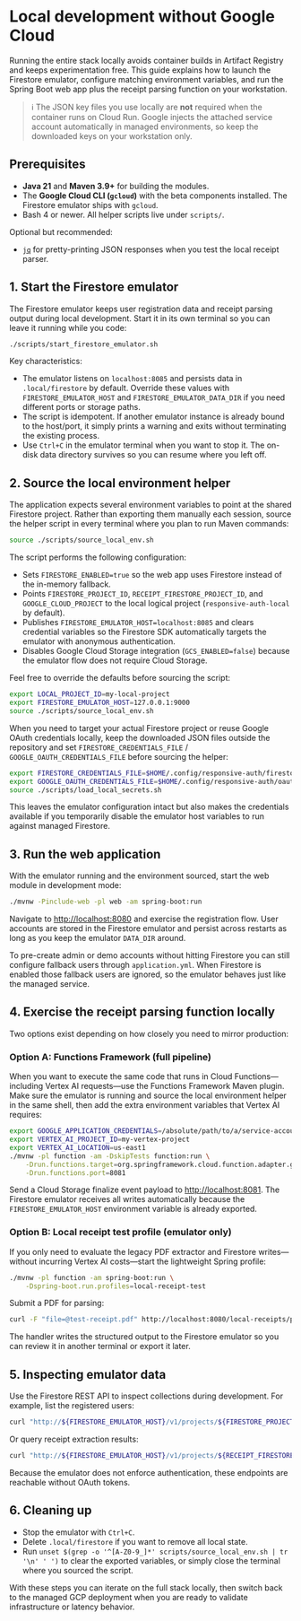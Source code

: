 # Local development without Google Cloud

Running the entire stack locally avoids container builds in Artifact Registry and keeps
experimentation free. This guide explains how to launch the Firestore emulator, configure
matching environment variables, and run the Spring Boot web app plus the receipt parsing
function on your workstation.

> ℹ️ The JSON key files you use locally are **not** required when the container runs on Cloud Run. Google injects the attached service account automatically in managed environments, so keep the downloaded keys on your workstation only.

## Prerequisites

- **Java 21** and **Maven 3.9+** for building the modules.
- The **Google Cloud CLI (`gcloud`)** with the beta components installed. The Firestore
  emulator ships with `gcloud`.
- Bash 4 or newer. All helper scripts live under `scripts/`.

Optional but recommended:

- [`jq`](https://stedolan.github.io/jq/) for pretty-printing JSON responses when you test
  the local receipt parser.

## 1. Start the Firestore emulator

The Firestore emulator keeps user registration data and receipt parsing output during local
development. Start it in its own terminal so you can leave it running while you code:

```bash
./scripts/start_firestore_emulator.sh
```

Key characteristics:

- The emulator listens on `localhost:8085` and persists data in `.local/firestore` by default.
  Override these values with `FIRESTORE_EMULATOR_HOST` and `FIRESTORE_EMULATOR_DATA_DIR` if
  you need different ports or storage paths.
- The script is idempotent. If another emulator instance is already bound to the host/port,
  it simply prints a warning and exits without terminating the existing process.
- Use `Ctrl+C` in the emulator terminal when you want to stop it. The on-disk data directory
  survives so you can resume where you left off.

## 2. Source the local environment helper

The application expects several environment variables to point at the shared Firestore
project. Rather than exporting them manually each session, source the helper script in every
terminal where you plan to run Maven commands:

```bash
source ./scripts/source_local_env.sh
```

The script performs the following configuration:

- Sets `FIRESTORE_ENABLED=true` so the web app uses Firestore instead of the in-memory fallback.
- Points `FIRESTORE_PROJECT_ID`, `RECEIPT_FIRESTORE_PROJECT_ID`, and `GOOGLE_CLOUD_PROJECT`
  to the local logical project (`responsive-auth-local` by default).
- Publishes `FIRESTORE_EMULATOR_HOST=localhost:8085` and clears credential variables so the
  Firestore SDK automatically targets the emulator with anonymous authentication.
- Disables Google Cloud Storage integration (`GCS_ENABLED=false`) because the emulator flow
  does not require Cloud Storage.

Feel free to override the defaults before sourcing the script:

```bash
export LOCAL_PROJECT_ID=my-local-project
export FIRESTORE_EMULATOR_HOST=127.0.0.1:9000
source ./scripts/source_local_env.sh
```

When you need to target your actual Firestore project or reuse Google OAuth credentials locally, keep the downloaded JSON files outside the repository and set `FIRESTORE_CREDENTIALS_FILE` / `GOOGLE_OAUTH_CREDENTIALS_FILE` before sourcing the helper:

```bash
export FIRESTORE_CREDENTIALS_FILE=$HOME/.config/responsive-auth/firestore.json
export GOOGLE_OAUTH_CREDENTIALS_FILE=$HOME/.config/responsive-auth/oauth-client.json
source ./scripts/load_local_secrets.sh
```

This leaves the emulator configuration intact but also makes the credentials available if you temporarily disable the emulator host variables to run against managed Firestore.

## 3. Run the web application

With the emulator running and the environment sourced, start the web module in development
mode:

```bash
./mvnw -Pinclude-web -pl web -am spring-boot:run
```

Navigate to <http://localhost:8080> and exercise the registration flow. User accounts are
stored in the Firestore emulator and persist across restarts as long as you keep the emulator
`DATA_DIR` around.

To pre-create admin or demo accounts without hitting Firestore you can still configure
fallback users through `application.yml`. When Firestore is enabled those fallback users are
ignored, so the emulator behaves just like the managed service.

## 4. Exercise the receipt parsing function locally

Two options exist depending on how closely you need to mirror production:

### Option A: Functions Framework (full pipeline)

When you want to execute the same code that runs in Cloud Functions—including Vertex AI
requests—use the Functions Framework Maven plugin. Make sure the emulator is running and
source the local environment helper in the same shell, then add the extra environment
variables that Vertex AI requires:

```bash
export GOOGLE_APPLICATION_CREDENTIALS=/absolute/path/to/a/service-account.json
export VERTEX_AI_PROJECT_ID=my-vertex-project
export VERTEX_AI_LOCATION=us-east1
./mvnw -pl function -am -DskipTests function:run \
    -Drun.functions.target=org.springframework.cloud.function.adapter.gcp.GcfJarLauncher \
    -Drun.functions.port=8081
```

Send a Cloud Storage finalize event payload to <http://localhost:8081>. The Firestore
emulator receives all writes automatically because the `FIRESTORE_EMULATOR_HOST` environment
variable is already exported.

### Option B: Local receipt test profile (emulator only)

If you only need to evaluate the legacy PDF extractor and Firestore writes—without incurring
Vertex AI costs—start the lightweight Spring profile:

```bash
./mvnw -pl function -am spring-boot:run \
    -Dspring-boot.run.profiles=local-receipt-test
```

Submit a PDF for parsing:

```bash
curl -F "file=@test-receipt.pdf" http://localhost:8080/local-receipts/parse | jq
```

The handler writes the structured output to the Firestore emulator so you can review it in
another terminal or export it later.

## 5. Inspecting emulator data

Use the Firestore REST API to inspect collections during development. For example, list the
registered users:

```bash
curl "http://${FIRESTORE_EMULATOR_HOST}/v1/projects/${FIRESTORE_PROJECT_ID}/databases/(default)/documents/${FIRESTORE_USERS_COLLECTION}"
```

Or query receipt extraction results:

```bash
curl "http://${FIRESTORE_EMULATOR_HOST}/v1/projects/${RECEIPT_FIRESTORE_PROJECT_ID}/databases/(default)/documents/${RECEIPT_FIRESTORE_COLLECTION}"
```

Because the emulator does not enforce authentication, these endpoints are reachable without
OAuth tokens.

## 6. Cleaning up

- Stop the emulator with `Ctrl+C`.
- Delete `.local/firestore` if you want to remove all local state.
- Run `unset $(grep -o '^[A-Z0-9_]*' scripts/source_local_env.sh | tr '\n' ' ')` to clear the
  exported variables, or simply close the terminal where you sourced the script.

With these steps you can iterate on the full stack locally, then switch back to the managed
GCP deployment when you are ready to validate infrastructure or latency behavior.
